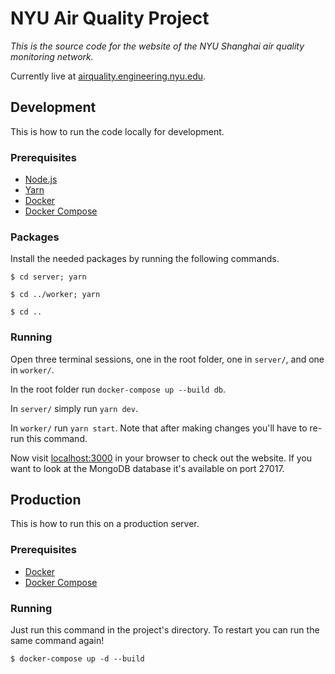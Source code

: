 # NYU Air Quality Project

*This is the source code for the website of the NYU Shanghai air quality monitoring network.*

Currently live at [airquality.engineering.nyu.edu](http://airquality.engineering.nyu.edu/).

## Development

This is how to run the code locally for development.

### Prerequisites

- [Node.js](https://nodejs.org/)
- [Yarn](https://yarnpkg.com/)
- [Docker](https://docs.docker.com/install/)
- [Docker Compose](https://docs.docker.com/compose/install/)

### Packages

Install the needed packages by running the following commands.

```
$ cd server; yarn

$ cd ../worker; yarn

$ cd ..
```

### Running

Open three terminal sessions, one in the root folder, one in `server/`, and one in `worker/`.

In the root folder run `docker-compose up --build db`.

In `server/` simply run `yarn dev`.

In `worker/` run `yarn start`. Note that after making changes you'll have to re-run this command.

Now visit [localhost:3000](http://localhost:3000/) in your browser to check out the website. If you want to look at the MongoDB database it's available on port 27017.

## Production

This is how to run this on a production server.

### Prerequisites

- [Docker](https://docs.docker.com/install/)
- [Docker Compose](https://docs.docker.com/compose/install/)

### Running

Just run this command in the project's directory. To restart you can run the same command again!

```
$ docker-compose up -d --build
```
